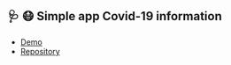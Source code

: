## 🩺 😷 Simple app Covid-19 information
- [Demo](https://next-c19.ekaone.vercel.app/)
- [Repository](https://github.com/ekaone/Next-c19)